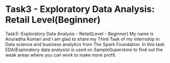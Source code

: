 # Task3 - Exploratory Data Analysis: Retail Level(Beginner)
Task3:-Exploratory Data Analysis - Retail(Level - Beginner) My name is Anuradha Kumari and I am glad to share my Third Task of my internship in Data science and business analytics from The Spark Foundation. In this task EDA(Exploratory data analysis) is used on SampleSuperstore to find out the weak areas where you can work to make more profit.
